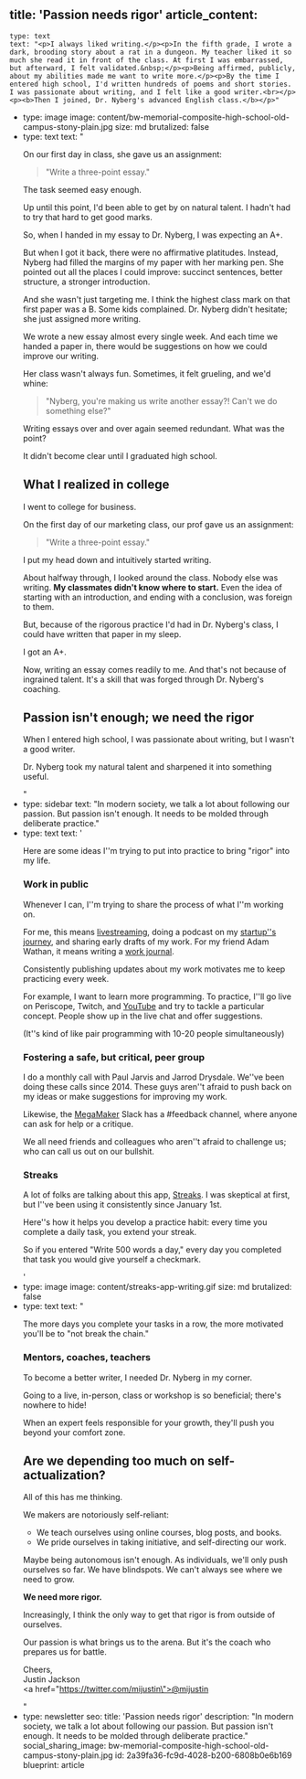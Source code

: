 title: 'Passion needs rigor'
article_content:
  -
    type: text
    text: "<p>I always liked writing.</p><p>In the fifth grade, I wrote a dark, brooding story about a rat in a dungeon. My teacher liked it so much she read it in front of the class. At first I was embarrassed, but afterward, I felt validated.&nbsp;</p><p>Being affirmed, publicly, about my abilities made me want to write more.</p><p>By the time I entered high school, I'd written hundreds of poems and short stories. I was passionate about writing, and I felt like a good writer.<br></p><p><b>Then I joined, Dr. Nyberg's advanced English class.</b></p>"
  -
    type: image
    image: content/bw-memorial-composite-high-school-old-campus-stony-plain.jpg
    size: md
    brutalized: false
  -
    type: text
    text: "<p>On our first day in class, she gave us an assignment:</p><blockquote><p>\"Write a three-point essay.\"</p></blockquote><p>The task seemed easy enough.</p><p>Up until this point, I'd been able to get by on natural talent. I hadn't had to try that hard to get good marks.</p><p>So, when I handed in my essay to Dr. Nyberg, I was expecting an A+.&nbsp;</p><p>But when I got it back, there were no affirmative platitudes. Instead, Nyberg had filled the margins of my paper with her marking pen. She pointed out all the places I could improve: succinct sentences, better structure, a stronger introduction.</p><p>And she wasn't just targeting me. I think the highest class mark on that first paper was a B. Some kids complained. Dr. Nyberg didn't hesitate; she just assigned more writing.</p><p>We wrote a new essay almost every single week.&nbsp;And each time we handed a paper in, there would be suggestions on how we could improve our writing.</p><p>Her class wasn't always fun. Sometimes, it felt grueling, and we'd whine:&nbsp;</p><blockquote><p>\"Nyberg, you're making us write another essay?! Can't we do something else?\" </p></blockquote><p>Writing essays over and over again seemed redundant. What was the point?</p><p>It didn't become clear until I graduated high school.</p><h2>What I realized in college</h2><p>I went to college for business.</p><p>On the first day of our marketing class, our prof gave us an assignment:</p><blockquote><p>\"Write a three-point essay.\"</p></blockquote><p>I put my head down and intuitively started writing.</p><p>About halfway through, I looked around the class. Nobody else was writing.&nbsp;<b>My classmates didn't know where to start.</b> Even the idea of starting with an introduction, and ending with a conclusion, was foreign to them.</p><p>But, because of the rigorous practice I'd had in Dr. Nyberg's class, I could have written that paper in my sleep.</p><p>I got an A+.</p><p>Now, writing an essay comes readily to me. And that's not because of ingrained talent. It's a skill that was forged through Dr. Nyberg's coaching.</p><h2>Passion isn't enough; we need the rigor</h2><p>When I entered high school, I was passionate about writing, but I wasn't a good writer.</p><p>Dr. Nyberg took my natural talent and sharpened it into something useful.</p>"
  -
    type: sidebar
    text: "In modern society, we talk a lot about following our passion. But passion isn't enough. It needs to be molded through deliberate practice."
  -
    type: text
    text: '<p>Here are some ideas I''m trying to put into practice to bring "rigor" into my life.</p><h3>Work in public&nbsp;</h3><p>Whenever I can, I''m trying to share the process of what I''m working on.&nbsp;</p><p>For me, this means <a href="https://justinjackson.ca/livestreaming">livestreaming</a>, doing a podcast on my <a href="https://saas.transistor.fm">startup''s journey</a>, and sharing early drafts of my work. For my friend Adam Wathan, it means writing a <a href="https://adamwathan.me/journal/">work journal</a>.&nbsp;</p><p>Consistently publishing updates about my work motivates me to keep practicing every week.</p><p>For example, I want to learn more programming. To practice, I''ll go live on Periscope, Twitch, and <a href="https://www.youtube.com/playlist?list=PLMON2GgvkBWJmjgMpEglXH4TRoJaDjH7_">YouTube</a> and try to tackle a particular concept. People show up in the live chat and offer suggestions.</p><p>(It''s kind of like pair programming with 10-20 people simultaneously)</p><h3>Fostering a safe, but critical, peer group</h3><p>I do a monthly call with Paul Jarvis and Jarrod Drysdale. We''ve been doing these calls since 2014. These guys aren''t afraid to push back on my ideas or make suggestions for improving my work.</p><p>Likewise, the <a href="https://megamaker.co">MegaMaker</a> Slack has a #feedback channel, where anyone can ask for help or a critique.</p><p>We all need friends and colleagues who aren''t afraid to challenge us; who can call us out on our bullshit.</p><h3>Streaks</h3><p>A lot of folks are talking about this app, <a href="https://streaksapp.com/">Streaks</a>. I was skeptical at first, but I''ve been using it consistently since January 1st.</p><p>Here''s how it helps you develop a practice habit: every time you complete a daily task, you extend your streak.</p><p>So if you entered "Write 500 words a day," every day you completed that task you would give yourself a checkmark.</p>'
  -
    type: image
    image: content/streaks-app-writing.gif
    size: md
    brutalized: false
  -
    type: text
    text: "<p>The more days you complete your tasks in a row, the more motivated you'll be to \"not break the chain.\"</p><h3>Mentors, coaches, teachers</h3><p>To become a better writer, I needed Dr. Nyberg in my corner.<br></p><p>Going to a live, in-person, class or workshop is so beneficial; there's nowhere to hide!</p><p>When an expert feels responsible for your growth, they'll push you beyond your comfort zone.</p><h2>Are we depending too much on self-actualization?</h2><p>All of this has me thinking.</p><p>We makers are notoriously self-reliant:</p><ul><li>We teach ourselves using online courses, blog posts, and books.</li><li>We pride ourselves in taking initiative, and self-directing our work.</li></ul><p>Maybe being autonomous isn't enough. As individuals, we'll only push ourselves so far. We have blindspots. We can't always see where we need to grow.</p><p><b>We need more rigor.</b></p><p>Increasingly, I think the only way to get that rigor is from outside of ourselves.</p><p>Our passion is what brings us to the arena. But it's the coach who prepares us for battle.</p><p>Cheers,<br>Justin Jackson<br><a href=\"https://twitter.com/mijustin\">@mijustin</a></p>"
  -
    type: newsletter
seo:
  title: 'Passion needs rigor'
  description: "In modern society, we talk a lot about following our passion. But passion isn't enough. It needs to be molded through deliberate practice."
social_sharing_image: bw-memorial-composite-high-school-old-campus-stony-plain.jpg
id: 2a39fa36-fc9d-4028-b200-6808b0e6b169
blueprint: article
